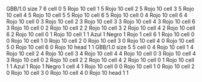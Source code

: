 <gs-board> GBB/1.0
size 7 6
cell 0 5 Rojo 10 
cell 1 5 Rojo 10 
cell 2 5 Rojo 10 
cell 3 5 Rojo 10 
cell 4 5 Rojo 10 
cell 5 5 Rojo 10 
cell 6 5 Rojo 10 
cell 0 4 Rojo 10 
cell 6 4 Rojo 10 
cell 0 3 Rojo 10 
cell 2 3 Rojo 10 
cell 3 3 Rojo 10 
cell 4 3 Rojo 10 
cell 6 3 Rojo 10 
cell 0 2 Rojo 10 
cell 2 2 Rojo 10 
cell 3 2 Rojo 10 
cell 4 2 Rojo 10 
cell 6 2 Rojo 10 
cell 0 1 Rojo 10 
cell 1 1 Azul 1 Negro 1 Rojo 1 
cell 6 1 Rojo 10 
cell 0 0 Rojo 10 
cell 1 0 Rojo 10 
cell 2 0 Rojo 10 
cell 3 0 Rojo 10 
cell 4 0 Rojo 10 
cell 5 0 Rojo 10 
cell 6 0 Rojo 10 
head 1 1
 </gs-board>
<gs-board> GBB/1.0
size 5 5
cell 0 4 Rojo 10 
cell 1 4 Rojo 10 
cell 2 4 Rojo 10 
cell 3 4 Rojo 10 
cell 4 4 Rojo 10 
cell 0 3 Rojo 10 
cell 4 3 Rojo 10 
cell 0 2 Rojo 10 
cell 2 2 Rojo 10 
cell 4 2 Rojo 10 
cell 0 1 Rojo 10 
cell 1 1 Azul 1 Rojo 1 Negro 1 
cell 4 1 Rojo 10 
cell 0 0 Rojo 10 
cell 1 0 Rojo 10 
cell 2 0 Rojo 10 
cell 3 0 Rojo 10 
cell 4 0 Rojo 10 
head 1 1
 </gs-board>